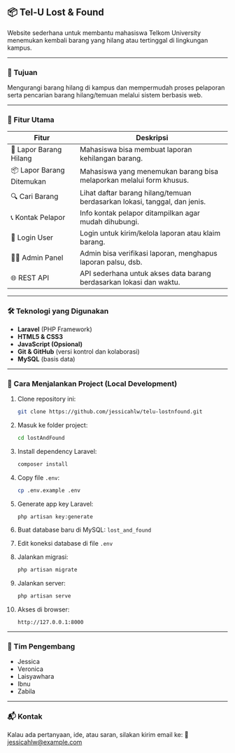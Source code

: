 ## 📦 Tel-U Lost & Found

Website sederhana untuk membantu mahasiswa Telkom University menemukan kembali barang yang hilang atau tertinggal di lingkungan kampus.

---

### 🎯 Tujuan

Mengurangi barang hilang di kampus dan mempermudah proses pelaporan serta pencarian barang hilang/temuan melalui sistem berbasis web.

---

### 🧩 Fitur Utama

| Fitur                     | Deskripsi                                                                 |
| ------------------------- | ------------------------------------------------------------------------- |
| 📄 Lapor Barang Hilang    | Mahasiswa bisa membuat laporan kehilangan barang.                         |
| 📦 Lapor Barang Ditemukan | Mahasiswa yang menemukan barang bisa melaporkan melalui form khusus.      |
| 🔍 Cari Barang            | Lihat daftar barang hilang/temuan berdasarkan lokasi, tanggal, dan jenis. |
| 📞 Kontak Pelapor         | Info kontak pelapor ditampilkan agar mudah dihubungi.                     |
| 🔐 Login User             | Login untuk kirim/kelola laporan atau klaim barang.                       |
| 🧑‍💻 Admin Panel         | Admin bisa verifikasi laporan, menghapus laporan palsu, dsb.              |
| 🌐 REST API               | API sederhana untuk akses data barang berdasarkan lokasi dan waktu.       |

---

### 🛠️ Teknologi yang Digunakan

* **Laravel** (PHP Framework)
* **HTML5 & CSS3**
* **JavaScript (Opsional)**
* **Git & GitHub** (versi kontrol dan kolaborasi)
* **MySQL** (basis data)

---

### 🚀 Cara Menjalankan Project (Local Development)

1. Clone repository ini:

   ```bash
   git clone https://github.com/jessicahlw/telu-lostnfound.git
   ```

2. Masuk ke folder project:

   ```bash
   cd lostAndFound
   ```

3. Install dependency Laravel:

   ```bash
   composer install
   ```

4. Copy file `.env`:

   ```bash
   cp .env.example .env
   ```

5. Generate app key Laravel:

   ```bash
   php artisan key:generate
   ```

6. Buat database baru di MySQL: `lost_and_found`

7. Edit koneksi database di file `.env`

8. Jalankan migrasi:

   ```bash
   php artisan migrate
   ```

9. Jalankan server:

   ```bash
   php artisan serve
   ```

10. Akses di browser:

    ```
    http://127.0.0.1:8000
    ```

---

### 👥 Tim Pengembang

* Jessica  
* Veronica 
* Laisyawhara
* Ibnu
* Zabila

---

### 📬 Kontak

Kalau ada pertanyaan, ide, atau saran, silakan kirim email ke:
📧 [jessicahlw@example.com](mailto:jessicadesyanti@gmail.com)
